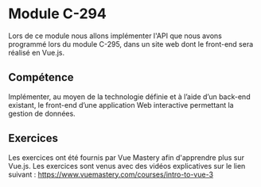 # Module C-294
Lors de ce module nous allons implémenter l'API que nous avons programmé lors du module C-295, dans un site web dont le front-end sera réalisé en Vue.js.

## Compétence
Implémenter, au moyen de la technologie définie et à l’aide d’un back-end existant, le front-end d’une application Web interactive permettant la gestion de données.

## Exercices
Les exercices ont été fournis par Vue Mastery afin d'apprendre plus sur Vue.js. Les exercices sont venus avec des vidéos explicatives sur le lien suivant :
https://www.vuemastery.com/courses/intro-to-vue-3
